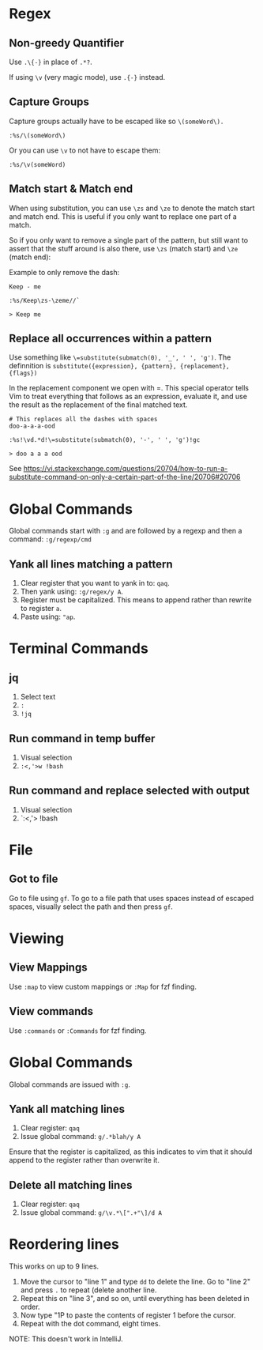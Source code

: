 # Regex
## Non-greedy Quantifier
Use `.\{-}` in place of `.*?`.

If using `\v` (very magic mode), use `.{-}` instead.

## Capture Groups
Capture groups actually have to be escaped like so `\(someWord\).`

`:%s/\(someWord\)`

Or you can use `\v` to not have to escape them:

`:%s/\v(someWord)`

## Match start & Match end
When using substitution, you can use `\zs` and `\ze` to denote the match start and match end. This is useful if you only want to replace one part of a match.

So if you only want to remove a single part of the pattern, but still want to assert that the stuff around is also there, use `\zs` (match start) and `\ze` (match end):

Example to only remove the dash:

```
Keep - me

:%s/Keep\zs-\zeme//`

> Keep me
```

## Replace all occurrences within a pattern
Use something like `\=substitute(submatch(0), '_', ' ', 'g')`. 
The definnition is `substitute({expression}, {pattern}, {replacement}, {flags})`

In the replacement component we open with \=. This special operator tells Vim to treat everything that follows as an expression, evaluate it, and use the result as the replacement of the final matched text.

```
# This replaces all the dashes with spaces
doo-a-a-a-ood

:%s!\vd.*d!\=substitute(submatch(0), '-', ' ', 'g')!gc  

> doo a a a ood
```

See https://vi.stackexchange.com/questions/20704/how-to-run-a-substitute-command-on-only-a-certain-part-of-the-line/20706#20706

# Global Commands
Global commands start with `:g` and are followed by a regexp and then a command: `:g/regexp/cmd`

## Yank all lines matching a pattern
1. Clear register that you want to yank in to: `qaq`.
2. Then yank using: `:g/regex/y A`.
  1. Register must be capitalized. This means to append rather than rewrite to register `a`.
3. Paste using: `"ap`.


# Terminal Commands
## jq
1. Select text
2. `:`
3. `!jq`

## Run command in temp buffer
1. Visual selection
2. `:<,'>w !bash`

## Run command and replace selected with output
1. Visual selection
2. `:<,'> !bash

# File
## Got to file
Go to file using `gf`. To go to a file path that uses spaces instead of escaped spaces, visually select the path and then press `gf`.

# Viewing
## View Mappings
Use `:map` to view custom mappings or `:Map` for fzf finding.

## View commands
Use `:commands` or `:Commands` for fzf finding.

# Global Commands
Global commands are issued with `:g`.

## Yank all matching lines
1. Clear register: `qaq`
2. Issue global command: `g/.*blah/y A`

Ensure that the register is capitalized, as this indicates to vim that it should append to the register rather than overwrite it.

## Delete all matching lines
1. Clear register: `qaq`
2. Issue global command: `g/\v.*\[".+"\]/d A` 

# Reordering lines
This works on up to 9 lines.

1. Move the cursor to "line 1" and type `dd` to delete the line. Go to "line 2" and press `.` to repeat (delete another line. 
2. Repeat this on "line 3", and so on, until everything has been deleted in order.
3. Now type "1P to paste the contents of register 1 before the cursor.
4. Repeat with the dot command, eight times.

NOTE: This doesn't work in IntelliJ.
